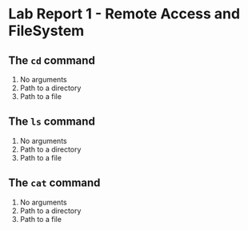 # Lab Report 1 - Remote Access and FileSystem

## The `cd` command
1. No arguments
2. Path to a directory
3. Path to a file

## The `ls` command
1. No arguments
2. Path to a directory
3. Path to a file

## The `cat` command
1. No arguments
2. Path to a directory
3. Path to a file

